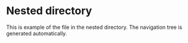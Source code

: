 # Nested directory

This is example of the file in the nested directory. The navigation tree is generated automatically.